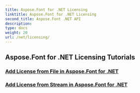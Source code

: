 ```yaml
---
title: Aspose.Font for .NET Licensing
linktitle: Aspose.Font for .NET Licensing
second_title: Aspose.Font .NET API
description: 
type: docs
weight: 20
url: /net/licensing/
---
```


## Aspose.Font for .NET Licensing Tutorials
### [Add License from File in Aspose.Font for .NET](./add-license-from-file/)
### [Add License from Stream in Aspose.Font for .NET](./add-license-from-stream/)